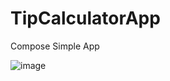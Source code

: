 # TipCalculatorApp

Compose Simple App

![image](https://user-images.githubusercontent.com/7450395/229416968-e1ca7cc9-54ac-49a1-88bc-476af50cc0d0.png)
